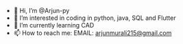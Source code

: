 - 👋 Hi, I’m @Arjun-py
- 👀 I’m interested in coding in python, java, SQL and Flutter
- 🌱 I’m currently learning CAD
- 📫 How to reach me: EMAIL: arjunmurali215@gmail.com

<!---
Arjun-py/Arjun-py is a ✨ special ✨ repository because its `README.md` (this file) appears on your GitHub profile.
You can click the Preview link to take a look at your changes.
--->
